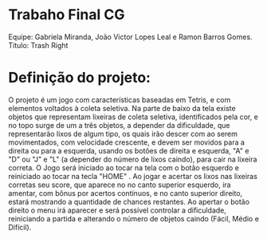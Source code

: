 # Trabaho Final CG
Equipe: Gabriela Miranda, João Victor Lopes Leal e Ramon Barros Gomes.
Título: Trash Right

# Definição do projeto: 
O projeto é um jogo com características baseadas em Tetris, e com elementos voltados à coleta seletiva. 
	Na parte de baixo da tela existe objetos que representam lixeiras de coleta seletiva, identificados pela cor, e no topo surge de um a três objetos, a depender da dificuldade, que representarão lixos de algum tipo, os quais irão descer com ao serem movimentados, com velocidade crescente, e devem ser movidos para a direita ou para a esquerda, usando os botões de direita e esquerda, "A" e "D" ou "J" e "L" (a depender do número de lixos caindo), para cair na lixeira correta. 
	O Jogo será iniciado ao tocar na tela com o botão esquerdo e reiniciado ao tocar na tecla "HOME" . Ao jogar e acertar os lixos nas lixeiras corretas seu score, que aparece no no canto superior esquerdo, ira amentar, com bônus por acertos contínuos, e no canto superior direito, estará mostrando a quantidade de chances restantes. 
	Ao apertar o botão direito o menu irá aparecer e será possível controlar a dificuldade, reiniciando a partida e alterando o número de objetos caindo (Fácil, Médio e Difícil).
